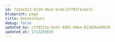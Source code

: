 ```yaml
---
id: f22ee213-b219-46e3-bc4d-b7702f1c6a71
blueprint: page
title: Datenschutz
debug: false
updated_by: c2f8321e-be41-4d83-b9ee-8136dba46b39
updated_at: 1713256839
---
```

